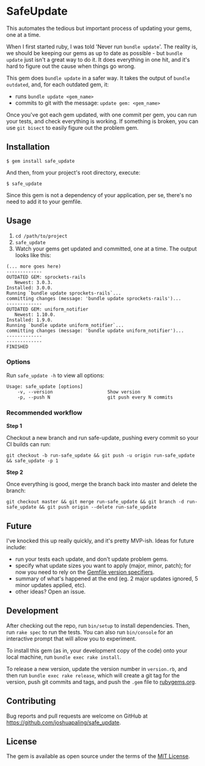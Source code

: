 # SafeUpdate

This automates the tedious but important process of updating your gems, one at a time.

When I first started ruby, I was told 'Never run `bundle update`'. The reality is, we should be keeping our gems as up to date as possible - but `bundle update` just isn't a great way to do it. It does everything in one hit, and it's hard to figure out the cause when things go wrong.

This gem does `bundle update` in a safer way. It takes the output of `bundle outdated`, and, for each outdated gem, it:

- runs `bundle update <gem_name>`
- commits to git with the message: `update gem: <gem_name>`

Once you've got each gem updated, with one commit per gem, you can run your tests, and check everything is working. If something is broken, you can use `git bisect` to easily figure out the problem gem.

## Installation

    $ gem install safe_update

And then, from your project's root directory, execute:

    $ safe_update

Since this gem is not a dependency of your application, per se, there's no need to add it to your gemfile.

## Usage

1. `cd /path/to/project`
2. `safe_update`
3. Watch your gems get updated and committed, one at a time. The output looks like this:

```
(... more goes here)
-------------
OUTDATED GEM: sprockets-rails
   Newest: 3.0.3.
Installed: 3.0.0.
Running `bundle update sprockets-rails`...
committing changes (message: 'bundle update sprockets-rails')...
-------------
OUTDATED GEM: uniform_notifier
   Newest: 1.10.0.
Installed: 1.9.0.
Running `bundle update uniform_notifier`...
committing changes (message: 'bundle update uniform_notifier')...
-------------
-------------
FINISHED
```

### Options

Run `safe_update -h` to view all options:

```
Usage: safe_update [options]
    -v, --version                    Show version
    -p, --push N                     git push every N commits
```

### Recommended workflow

**Step 1**

Checkout a new branch and run safe-update, pushing every commit so your CI builds can run:

```
git checkout -b run-safe_update && git push -u origin run-safe_update && safe_update -p 1
```

**Step 2**

Once everything is good, merge the branch back into master and delete the branch:

```
git checkout master && git merge run-safe_update && git branch -d run-safe_update && git push origin --delete run-safe_update
```

## Future

I've knocked this up really quickly, and it's pretty MVP-ish. Ideas for future include:

- run your tests each update, and don't update problem gems.
- specify what update sizes you want to apply (major, minor, patch); for now you need to rely on the [Gemfile version specifiers](http://bundler.io/gemfile.html).
- summary of what's happened at the end (eg. 2 major updates ignored, 5 minor updates applied, etc).
- other ideas? Open an issue.

## Development

After checking out the repo, run `bin/setup` to install dependencies. Then, run `rake spec` to run the tests. You can also run `bin/console` for an interactive prompt that will allow you to experiment.

To install this gem (as in, your development copy of the code) onto your local machine, run `bundle exec rake install`.

To release a new version, update the version number in `version.rb`, and then run `bundle exec rake release`, which will create a git tag for the version, push git commits and tags, and push the `.gem` file to [rubygems.org](https://rubygems.org).

## Contributing

Bug reports and pull requests are welcome on GitHub at https://github.com/joshuapaling/safe_update.


## License

The gem is available as open source under the terms of the [MIT License](http://opensource.org/licenses/MIT).

